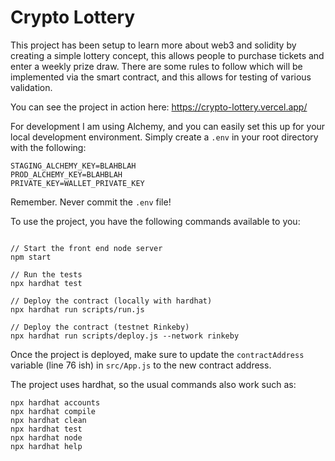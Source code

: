 # Crypto Lottery

This project has been setup to learn more about web3 and solidity by creating a simple lottery concept, this allows people to purchase tickets and enter a weekly prize draw. There are some rules to follow which will be implemented via the smart contract, and this allows for testing of various validation.

You can see the project in action here:
https://crypto-lottery.vercel.app/


For development I am using Alchemy, and you can easily set this up for your local development environment. Simply create a `.env` in your root directory with the following:

```
STAGING_ALCHEMY_KEY=BLAHBLAH
PROD_ALCHEMY_KEY=BLAHBLAH
PRIVATE_KEY=WALLET_PRIVATE_KEY
```

Remember. Never commit the `.env` file! 

To use the project, you have the following commands available to you:

```shell

// Start the front end node server
npm start

// Run the tests
npx hardhat test

// Deploy the contract (locally with hardhat)
npx hardhat run scripts/run.js

// Deploy the contract (testnet Rinkeby)
npx hardhat run scripts/deploy.js --network rinkeby

```

Once the project is deployed, make sure to update the `contractAddress` variable (line 76 ish) in `src/App.js` to the new contract address.


The project uses hardhat, so the usual commands also work such as:

```shell
npx hardhat accounts
npx hardhat compile
npx hardhat clean
npx hardhat test
npx hardhat node
npx hardhat help
```
